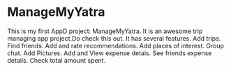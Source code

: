 # ManageMyYatra
This is my first AppD project: ManageMyYatra. It is an awesome trip managing app project.Do check this out.
It has several features.
Add trips.
Find friends.
Add and rate recommendations.
Add places of interest.
Group chat.
Add Pictures.
Add and View expense detais.
See friends expense details.
Check total amount spent.
